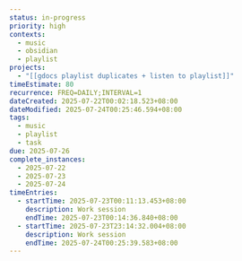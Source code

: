 ```yaml
---
status: in-progress
priority: high
contexts:
  - music
  - obsidian
  - playlist
projects:
  - "[[gdocs playlist duplicates + listen to playlist]]"
timeEstimate: 80
recurrence: FREQ=DAILY;INTERVAL=1
dateCreated: 2025-07-22T00:02:18.523+08:00
dateModified: 2025-07-24T00:25:46.594+08:00
tags:
  - music
  - playlist
  - task
due: 2025-07-26
complete_instances:
  - 2025-07-22
  - 2025-07-23
  - 2025-07-24
timeEntries:
  - startTime: 2025-07-23T00:11:13.453+08:00
    description: Work session
    endTime: 2025-07-23T00:14:36.840+08:00
  - startTime: 2025-07-23T23:14:32.004+08:00
    description: Work session
    endTime: 2025-07-24T00:25:39.583+08:00
---
```


